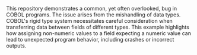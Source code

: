 This repository demonstrates a common, yet often overlooked, bug in COBOL programs. The issue arises from the mishandling of data types. COBOL's rigid type system necessitates careful consideration when transferring data between fields of different types. This example highlights how assigning non-numeric values to a field expecting a numeric value can lead to unexpected program behavior, including crashes or incorrect outputs.